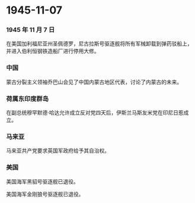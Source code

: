 # 1945-11-07

### 1945 年 11 月 7 日

在美国加利福尼亚州圣佩德罗，尼古拉斯号驱逐舰将所有军械卸载到弹药驳船上，并进入伯利恒钢铁造船厂进行停用大修。

### 中国

蒙古分裂主义领袖乔巴山会见了中国内蒙古地区代表，讨论了内蒙古的未来。

### 荷属东印度群岛

在副总统穆罕默德·哈达允许成立反对党四天后，伊斯兰马斯友米党在印尼日惹成立。

### 马来亚

马来亚共产党要求英国军政府给予其自治权。

### 美国

美国海军黑貂号驱逐舰已退役。

美国海军金刚狼号驱逐舰已退役。